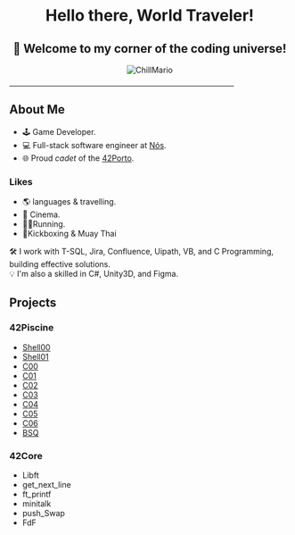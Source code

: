 <div align="center">
  <h1><b>Hello there, World Traveler!</b></h1> 
  <h2><b>🚀 Welcome to my corner of the coding universe!</b></h2>
</div>

<p align="center">
  <img src="https://github.com/SopadeGalinha/SopadeGalinha/assets/75684404/23754dd9-acba-44f5-a80e-3274e59e3b6d" alt="ChillMario"/>
</p>

<hr style="width: 80%; margin-top: 20px; margin-bottom: 20px; border-color: #ccc;">

## About Me

- 🕹️ Game Developer.
- 💻 Full-stack software engineer at [Nós](https://www.linkedin.com/company/nos-sgps/).
- 🌐 Proud _cadet_ of the [42Porto](https://www.42porto.com/).

### Likes
- 🌎 languages & travelling.
- 🎥 Cinema.
- 🏃🏻Running.
- 🥊Kickboxing & Muay Thai
  
🛠️ I work with T-SQL, Jira, Confluence, Uipath, VB, and C Programming, building effective solutions. <br>
💡 I'm also a skilled in C#, Unity3D, and Figma.

## Projects
  ### 42Piscine
 - [Shell00](https://github.com/SopadeGalinha/42Piscine/tree/main/Shell00)
 - [Shell01](https://github.com/SopadeGalinha/42Piscine/tree/main/Shell01)
 - [C00](https://github.com/SopadeGalinha/42Piscine/tree/main/C00)
 - [C01](https://github.com/SopadeGalinha/42Piscine/tree/main/C01)
 - [C02](https://github.com/SopadeGalinha/42Piscine/tree/main/C02)
 - [C03](https://github.com/SopadeGalinha/42Piscine/tree/main/C03)
 - [C04](https://github.com/SopadeGalinha/42Piscine/tree/main/C04)
 - [C05](https://github.com/SopadeGalinha/42Piscine/tree/main/C05)
 - [C06](https://github.com/SopadeGalinha/42Piscine/tree/main/C06)
 - [BSQ](https://github.com/SopadeGalinha/42Piscine/tree/main/BSQ)
    
  ### 42Core
- Libft 
- get_next_line
- ft_printf
- minitalk
- push_Swap
- FdF
